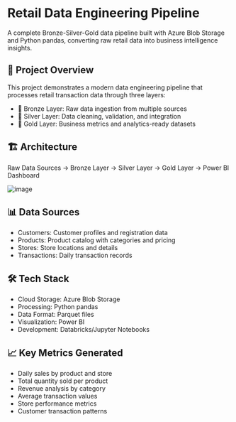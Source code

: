 # Retail Data Engineering Pipeline

A complete Bronze-Silver-Gold data pipeline built with Azure Blob Storage and Python pandas, converting raw retail data into business intelligence insights.

## 🎯 Project Overview

This project demonstrates a modern data engineering pipeline that processes retail transaction data through three layers:

* 🥉 Bronze Layer: Raw data ingestion from multiple sources
* 🥈 Silver Layer: Data cleaning, validation, and integration
* 🥇 Gold Layer: Business metrics and analytics-ready datasets

## 🏗️ Architecture
Raw Data Sources → Bronze Layer → Silver Layer → Gold Layer → Power BI Dashboard
     
![image](https://github.com/user-attachments/assets/d190107e-ac1d-429c-8aeb-b26898750953)

     
## 📊 Data Sources

* Customers: Customer profiles and registration data
* Products: Product catalog with categories and pricing
* Stores: Store locations and details
* Transactions: Daily transaction records

## 🛠️ Tech Stack

* Cloud Storage: Azure Blob Storage
* Processing: Python pandas
* Data Format: Parquet files
* Visualization: Power BI
* Development: Databricks/Jupyter Notebooks

## 📈 Key Metrics Generated

* Daily sales by product and store
* Total quantity sold per product
* Revenue analysis by category
* Average transaction values
* Store performance metrics
* Customer transaction patterns
